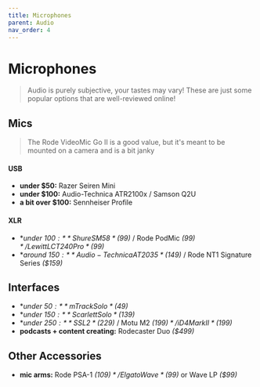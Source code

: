 ```yaml
---
title: Microphones
parent: Audio
nav_order: 4
---
```

# Microphones

> Audio is purely subjective, your tastes may vary! These are just some popular options that are well-reviewed online!

## Mics

> The Rode VideoMic Go II is a good value, but it's meant to be mounted on a camera and is a bit janky 

#### USB

- **under $50:** Razer Seiren Mini
- **under $100:** Audio-Technica ATR2100x  / Samson Q2U
- **a bit over $100:** Sennheiser Profile

#### XLR

- **under $100:** Shure SM58 *($99)* / Rode PodMic *($99)* / Lewitt LCT 240 Pro *($99)*
- **around $150:** Audio-Technica AT2035 *($149)* / Rode NT1 Signature Series *($159)*

## Interfaces

- **under $50:** mTrack Solo *($49)*
- **under $150:** Scarlett Solo *($139)*
- **under $250:** SSL2 *($229)* / Motu M2 *($199)* / iD4 Mark II *($199)*
- **podcasts + content creating:** Rodecaster Duo *($499)*

## Other Accessories

- **mic arms:** Rode PSA-1 *($109)* / Elgato Wave *($99)* or Wave LP *($99)*
